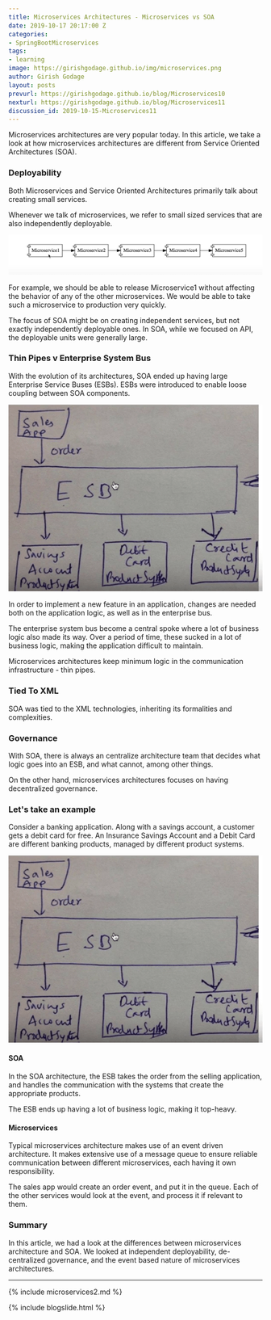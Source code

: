 ```yaml
---
title: Microservices Architectures - Microservices vs SOA
date: 2019-10-17 20:17:00 Z
categories:
- SpringBootMicroservices
tags:
- learning
image: https://girishgodage.github.io/img/microservices.png
author: Girish Godage
layout: posts
prevurl: https://girishgodage.github.io/blog/Microservices10
nexturl: https://girishgodage.github.io/blog/Microservices11
discussion_id: 2019-10-15-Microservices11
---
```


Microservices architectures are very popular today. In this article, we take a look at how microservices architectures are different from Service Oriented Architectures (SOA).

### Deployability

Both Microservices and Service Oriented Architectures primarily talk about creating small services.

Whenever we talk of microservices, we refer to small sized services that are also independently deployable.

![image info](/images/Capture-065-02.png)

For example, we should be able to release Microservice1 without affecting the behavior of any of the other microservices. We would be able to take such a microservice to production very quickly.

The focus of SOA might be on creating independent services, but not exactly independently deployable ones. In SOA, while we focused on API, the deployable units were generally large.

### Thin Pipes v Enterprise System Bus

With the evolution of its architectures, SOA ended up having large Enterprise Service Buses (ESBs). ESBs were introduced to enable loose coupling between SOA components.

![image info](/images/Capture-065-03.png)

In order to implement a new feature in an application, changes are needed both on the application logic, as well as in the enterprise bus.

The enterprise system bus become a central spoke where a lot of business logic also made its way. Over a period of time, these sucked in a lot of business logic, making the application difficult to maintain.

Microservices architectures keep minimum logic in the communication infrastructure - thin pipes.

### Tied To XML

SOA was tied to the XML technologies, inheriting its formalities and complexities.

### Governance

With SOA, there is always an centralize architecture team that decides what logic goes into an ESB, and what cannot, among other things.

On the other hand, microservices architectures focuses on having decentralized governance.

### Let's take an example

Consider a banking application. Along with a savings account, a customer gets a debit card for free. An Insurance Savings Account and a Debit Card are different banking products, managed by different product systems.

![image info](/images/Capture-065-03.png)

#### SOA

In the SOA architecture, the ESB takes the order from the selling application, and handles the communication with the systems that create the appropriate products.

The ESB ends up having a lot of business logic, making it top-heavy.

#### Microservices

Typical microservices architecture makes use of an event driven architecture. It makes extensive use of a message queue to ensure reliable communication between different microservices, each having it own responsibility.

The sales app would create an order event, and put it in the queue. Each of the other services would look at the event, and process it if relevant to them.

### Summary

In this article, we had a look at the differences between microservices architecture and SOA. We  looked at independent deployability, de-centralized governance, and the event based nature of microservices architectures.

---
{% include microservices2.md %}

{% include blogslide.html %}

